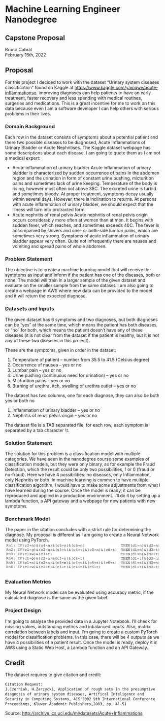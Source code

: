 # Machine Learning Engineer Nanodegree
## Capstone Proposal
Bruno Cabral  
February 16th, 2022

## Proposal
For this project I decided to work with the dataset “Urinary system diseases classification” found on Kaggle at https://www.kaggle.com/yamqwe/acute-inflammationse. Improving diagnoses can help patients to have an early treatment, faster recovery and less spending with medical routines, surgeries and medications. This is a great incentive for me to work on this data because even I am a software developer I can help others with serious problems in their lives.

### Domain Background
Each row in the dataset consists of symptoms about a potential patient and there two possible diseases to be diagnosed, Acute Inflammations of Urinary Bladder or Acute Nephritises. The Kaggle dataset webpage has some descriptions about each disease. I am going to quote them as I am not a medical expert:

- Acute inflammation of urinary bladder
Acute inflammation of urinary bladder is characterized by sudden occurrence of pains in the abdomen region and the urination in form of constant urine pushing, micturition pains and sometimes lack of urine keeping. Temperature of the body is rising, however most often not above 38C. The excreted urine is turbid and sometimes bloody. At proper treatment, symptoms decay usually within several days. However, there is inclination to returns. At persons with acute inflammation of urinary bladder, we should expect that the illness will turn into protracted form.
- Acute nephritis of renal pelvis
Acute nephritis of renal pelvis origin occurs considerably more often at women than at men. It begins with sudden fever, which reaches, and sometimes exceeds 40C. The fever is accompanied by shivers and one- or both-side lumbar pains, which are sometimes very strong. Symptoms of acute inflammation of urinary bladder appear very often. Quite not infrequently there are nausea and vomiting and spread pains of whole abdomen.

### Problem Statement
The objective is to create a machine learning model that will receive the symptoms as input and inform if the patient has one of the diseases, both or none. The model will train in a larger sample of the given dataset and evaluate on the smaller sample from the same dataset. I am also going to create a webpage in AWS where new data can be provided to the model and it will return the expected diagnose.

### Datasets and Inputs
The given dataset has 6 symptoms and two diagnoses, but both diagnoses can be “yes” at the same time, which means the patient has both diseases, or “no” for both, which means the patient doesn’t have any of these diseases (it is not clear from the dataset if the patient is healthy, but it is not any of these two diseases in this project).

These are the symptoms, given in order in the dataset:
1. Temperature of patient – number from 35.5 to 41.5 (Celsius degree)
2. Occurrence of nausea – yes or no
3. Lumbar pain – yes or no
4. Urine pushing (continuous need for urination) – yes or no
5. Micturition pains – yes or no
6. Burning of urethra, itch, swelling of urethra outlet – yes or no  

The dataset has two columns, one for each diagnose, they can also be both yes or both no
1. Inflammation of urinary bladder – yes or no
2. Nephritis of renal pelvis origin – yes or no
       
The dataset file is a TAB separated file, for each row, each symptom is separated by a tab character \t.

### Solution Statement
The solution for this problem is a classification model with multiple categories. We have seen in the nanodegree course some examples of classification models, but they were only binary, as for example the Fraud Detection, which the result could be only two possibilities, 1 or 0 (fraud or no-fraud). Here we have 4 possibilities: no diseases, only Inflammation, only Nephritis or both. In machine learning is common to have multiple classification algorithm, I would have to make some adjustments from what I have learned during the course. Once the model is ready, it can be reproduced and applied in a production environment. I’ll do it by setting up a lambda function, a API gateway and a webpage for new patients with new symptoms.

### Benchmark Model
The paper in the citation concludes with a strict rule for determining the diagnose. My proposal is different as I am going to create a Neural Network model using PyTorch.
![{Paper formula}](https://github.com/brccabral/UrinaryDiseases/blob/master/paper_formula.png)

### Evaluation Metrics
My Neural Network model can be evaluated using accuracy metric, if the calculated diagnose is the same as the given label.

### Project Design
I'm going to analyse the provided data in a Jupyter Notebook. I'll check for missing values, outstanding metrics and inbalanced inputs. Also, matrix correlation between labels and input. I'm going to create a custom PyTorch model for classification problems. In this case, there will be 4 outputs as we have 4 possibilities of a patient result. Once the model is ready, deploy it in AWS using a Static Web Host, a Lambda function and an API Gateway.

## Credit
The dataset requires to give citation and credit:

    Citation Request:
    J.Czerniak, H.Zarzycki, Application of rough sets in the presumptive diagnosis of urinary system diseases, Artifical Inteligence and Security in Computing Systems, ACS'2002 9th International Conference Proceedings, Kluwer Academic Publishers,2003, pp. 41-51

Source: http://archive.ics.uci.edu/ml/datasets/Acute+Inflammations 

